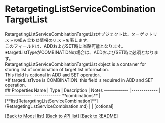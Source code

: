 # RetargetingListServiceCombinationTargetList

<div lang=\"ja\"> RetargetingListServiceCombinationTargetListオブジェクトは、ターゲットリストの組み合わせ情報のリストを表します。<br> このフィールドは、ADDおよびSET時に省略可能となります。<br> ※targetListTypeがCOMBINATIONの場合は、ADDおよびSET時に必須となります。 </div> <div lang=\"en\"> RetargetingListServiceCombinationTargetList object is a container for storing list of combination of target list information. <br> This field is optional in ADD and SET operation. <br> *If targetListType is COMBINATION, this field is required in  ADD and SET operation. </div> 
## Properties
Name | Type | Description | Notes
------------ | ------------- | ------------- | -------------
**combinations** | [**list[RetargetingListServiceCombination]**](RetargetingListServiceCombination.md) |  | [optional] 

[[Back to Model list]](../README.md#documentation-for-models) [[Back to API list]](../README.md#documentation-for-api-endpoints) [[Back to README]](../README.md)


